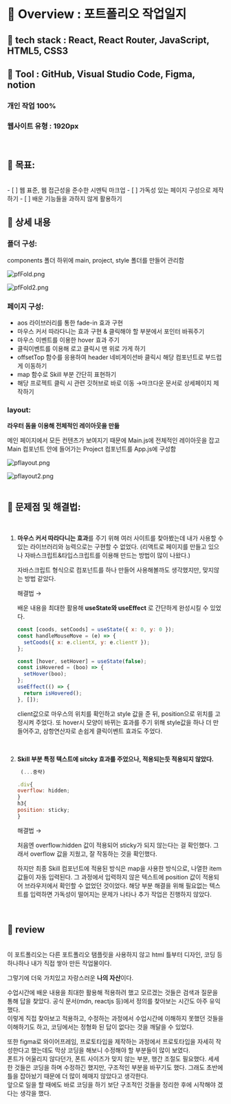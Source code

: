 # 📌 Overview : 포트폴리오 작업일지

## **📝 tech stack : React, React Router, JavaScript, HTML5, CSS3**

## **🔨 Tool : GitHub, Visual Studio Code, Figma, notion**

### **개인 작업 100%**

### **웹사이트 유형 : 1920px**

<br />

## **🔔 목표:**

<br />
- [ ] 웹 표준, 웹 접근성을 준수한 시멘틱 마크업
- [ ] 가독성 있는 페이지 구성으로 제작하기
- [ ] 배운 기능들을 과하지 않게 활용하기

## **📃 상세 내용**

### 폴더 구성:

components 폴더 하위에 main, project, style 폴더를 만들어 관리함

![pfFold.png](https://github.com/yis-park/portfolio/blob/main/%F0%9F%93%8C%20Overview%20%ED%8F%AC%ED%8A%B8%ED%8F%B4%EB%A6%AC%EC%98%A4%20%EC%9E%91%EC%97%85%EC%9D%BC%EC%A7%80%20f5d7273b6c8e4dd98c199c7285722b73/pfFold.png?raw=true)

![pfFold2.png](https://github.com/yis-park/portfolio/blob/main/%F0%9F%93%8C%20Overview%20%ED%8F%AC%ED%8A%B8%ED%8F%B4%EB%A6%AC%EC%98%A4%20%EC%9E%91%EC%97%85%EC%9D%BC%EC%A7%80%20f5d7273b6c8e4dd98c199c7285722b73/pfFold2.png?raw=true)

### **페이지 구성:**

- aos 라이브러리를 통한 fade-in 효과 구현
- 마우스 커서 따라다니는 효과 구현 & 클릭해야 할 부분에서 포인터 바꿔주기
- 마우스 이벤트를 이용한 hover 효과 주기
- 클릭이벤트를 이용해 로고 클릭시 맨 위로 가게 하기
- offsetTop 함수를 응용하여 header 네비게이션바 클릭시 해당 컴포넌트로 부드럽게 이동하기
- map 함수로 Skill 부분 간단히 표현하기
- 해당 프로젝트 클릭 시 관련 깃허브로 바로 이동 →마크다운 문서로 상세페이지 제작하기

### **layout:**

**라우터 돔을 이용해 전체적인 레이아웃을 만듦**

메인 페이지에서 모든 컨텐츠가 보여지기 때문에 Main.js에 전체적인 레이아웃을 잡고 Main 컴포넌트 안에 들어가는 Project 컴포넌트를 App.js에 구성함

![pflayout.png](https://github.com/yis-park/portfolio/blob/main/%F0%9F%93%8C%20Overview%20%ED%8F%AC%ED%8A%B8%ED%8F%B4%EB%A6%AC%EC%98%A4%20%EC%9E%91%EC%97%85%EC%9D%BC%EC%A7%80%20f5d7273b6c8e4dd98c199c7285722b73/pflayout.png?raw=true)

![pflayout2.png](https://github.com/yis-park/portfolio/blob/main/%F0%9F%93%8C%20Overview%20%ED%8F%AC%ED%8A%B8%ED%8F%B4%EB%A6%AC%EC%98%A4%20%EC%9E%91%EC%97%85%EC%9D%BC%EC%A7%80%20f5d7273b6c8e4dd98c199c7285722b73/pflayout2.png?raw=true)
<br />
<br />

## 👏 문제점 및 해결법:

<br />

1. **마우스 커서 따라다니는 효과**를 주기 위해 여러 사이트를 찾아봤는데 내가 사용할 수 있는 라이브러리와 능력으로는 구현할 수 없었다. (리액트로 페이지를 만들고 있으나 자바스크립트&타입스크립트를 이용해 만드는 방법이 많이 나왔다.)

   자바스크립트 형식으로 컴포넌트를 하나 만들어 사용해볼까도 생각했지만, 맞지않는 방법 같았다.

   해결법 →

   배운 내용을 최대한 활용해 **useState와 useEffect** 로 간단하게 완성시킬 수 있었다.

   ```jsx
   const [coods, setCoods] = useState({ x: 0, y: 0 });
   const handleMouseMove = (e) => {
     setCoods({ x: e.clientX, y: e.clientY });
   };

   const [hover, setHover] = useState(false);
   const isHovered = (boo) => {
     setHover(boo);
   };
   useEffect(() => {
     return isHovered();
   }, []);
   ```

   client값으로 마우스의 위치를 확인하고 style 값을 준 뒤, position으로 위치를 고정시켜 주었다. 또 hover시 모양이 바뀌는 효과를 주기 위해 style값을 하나 더 만들어주고, 삼항연산자로 손쉽게 클릭이벤트 효과도 주었다.

   <br />

2. **Skill 부분 특정 텍스트에 sitcky 효과를 주었으나, 적용되는듯 적용되지 않았다.**

   ```jsx
   	(...중략)

   .div{
   overflow: hidden;
   }
   h3{
   position: sticky;
   }
   ```

   해결법 →

   처음엔 overflow:hidden 값이 적용되어 sticky가 되지 않는다는 걸 확인했다. 그래서 overflow 값을 지웠고, 잘 작동하는 것을 확인했다.

   하지만 최종 Skill 컴포넌트에 적용된 방식은 map을 사용한 방식으로, 나열한 item 값들이 자동 입력된다. 그 과정에서 입력하지 않은 텍스트에 position 값이 적용되어 브라우저에서 확인할 수 없었던 것이었다. 해당 부분 해결을 위해 필요없는 텍스트를 입력하면 가독성이 떨어지는 문제가 나타나 추가 작업은 진행하지 않았다.

<br />

## **📃 review**

<br />
이 포트폴리오는 다른 포트폴리오 탬플릿을 사용하지 않고 html 틀부터 디자인, 코딩 등 하나하나 내가 직접 쌓아 만든 작업물이다.

그렇기에 더욱 가치있고 자랑스러운 **나의 자산**이다.

수업시간에 배운 내용을 최대한 활용해 적용하려 했고 모르겠는 것들은 검색과 질문을 통해 답을 찾았다. 공식 문서(mdn, reactjs 등)에서 정의를 찾아보는 시간도 아주 유익했다.  
이렇게 직접 찾아보고 적용하고, 수정하는 과정에서 수업시간에 이해하지 못했던 것들을 이해하기도 하고, 코딩에서는 정형화 된 답이 없다는 것을 깨달을 수 있었다.

또한 figma로 와이어프레임, 프로토타입을 제작하는 과정에서 프로토타입을 자세히 작성한다고 했는데도 막상 코딩을 해보니 수정해야 할 부분들이 많이 보였다.  
폰트가 어울리지 않다던가, 폰트 사이즈가 맞지 않는 부분, 행간 조절도 필요했다.
세세한 것들은 코딩을 하며 수정하긴 했지만, 구조적인 부분을 바꾸기도 했다.
그래도 초반에 틀을 잡아놨기 때문에 더 많이 헤매지 않았다고 생각한다.  
앞으로 일을 할 때에도 바로 코딩을 하기 보단 구조적인 것들을 정리한 후에 시작해야 겠다는 생각을 했다.
